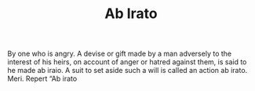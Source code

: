 ---
title: Ab Irato
letter: A
permalink: "/definitions/bld-ab-irato.html"
body: By one who is angry. A devise or gift made by a man adversely to the interest
  of his heirs, on account of anger or hatred against them, is said to he made ab
  iraio. A suit to set aside such a will is called an action ab irato. Meri. Repert
  “Ab irato
published_at: '2018-07-07'
source: Black's Law Dictionary 2nd Ed (1910)
layout: post
---